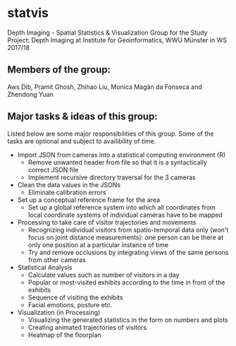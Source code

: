 # statvis
Depth Imaging - Spatial Statistics &amp; Visualization Group
for the Study Project: Depth Imaging at Institute for Geoinformatics, WWU Münster in WS 2017/18

## Members of the group:
Aws Dib, Pramit Ghosh, Zhihao Liu, Monica Magán da Fonseca and Zhendong Yuan

## Major tasks & ideas of this group:
Listed below are some major responsibilities of this group. Some of the tasks are optional and subject to availibility of time.

* Import JSON from cameras into a statistical computing environment (R)
  * Remove unwanted header from file so that it is a syntactically correct JSON file
  * Implement recursive directory traversal for the 3 cameras
* Clean the data values in the JSONs
  * Eliminate calibration errors
* Set up a conceptual reference frame for the area
  * Set up a global reference system into which all coordinates from local coordinate systems of individual cameras have to be mapped
* Processing to take care of visitor trajectories and movements
  * Recognizing individual visitors from spatio-temporal data only (won't focus on joint distance measurements): one person can be there at only one position at a particular instance of time
  * Try and remove occlusions by integrating views of the same persons from other cameras
* Statistical Analysis
  * Calculate values such as number of visitors in a day
  * Popular or most-visited exhibits according to the time in front of the exhibits
  * Sequence of visiting the exhibits
  * Facial emotions, posture etc.
* Visualization (in Processing)
  * Visualizing the generated statistics in the form on numbers and plots
  * Creating animated trajectories of visitors
  * Heatmap of the floorplan
